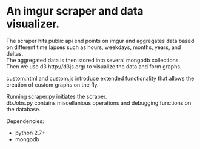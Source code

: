 <h1>An imgur scraper and data visualizer.</h1>

<p>
The scraper hits public api end points on imgur and aggregates data based on different time lapses such as hours, weekdays, months, years, and deltas. <br/>
The aggregated data is then stored into several mongodb collections. <br/>
Then we use d3 http://d3js.org/ to visualize the data and form graphs. <br/>

custom.html and custom.js introduce extended functionality that allows the creation of custom graphs on the fly.
</p>
<p>
Running scraper.py initiates the scraper. <br/>
dbJobs.py contains miscellanious operations and debugging functions on the database.
</p>

<p>
Dependencies: 
<ul>
<li>python 2.7+</li>
<li>mongodb</li>
</ul>
</p>





